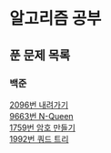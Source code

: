 # 알고리즘 공부
## 푼 문제 목록
### 백준
[2096번 내려가기](https://www.acmicpc.net/problem/2096)  
[9663번 N-Queen](https://www.acmicpc.net/problem/9663)  
[1759번 암호 만들기](https://www.acmicpc.net/problem/1759)  
[1992번 쿼드 트리](https://www.acmicpc.net/problem/1992)
